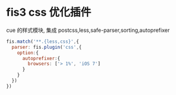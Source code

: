 # fis3 css 优化插件

cue 的样式模块, 集成 postcss,less,safe-parser,sorting,autoprefixer

```javascript
fis.match('**.{less,css}',{
  parser: fis.plugin('css',{
    option:{
      autoprefixer:{
        browsers: ['> 1%', 'iOS 7']
      }
    }
  })
})

```
